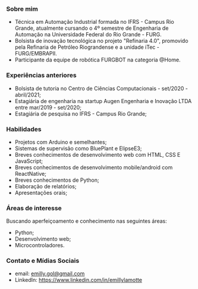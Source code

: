 ### Sobre mim

- Técnica em Automação Industrial formada no IFRS - Campus Rio Grande, atualmente cursando o 4º semestre de Engenharia de Automação na Universidade Federal do Rio Grande - FURG.<br>
- Bolsista de inovação tecnológica no projeto "Refinaria 4.0", promovido pela Refinaria de Petróleo Riograndense e a unidade iTec - FURG/EMBRAPII. <br>
- Participante da equipe de robótica FURGBOT na categoria @Home. 

### Experiências anteriores

- Bolsista de tutoria no Centro de Ciências Computacionais - set/2020 - abril/2021;
- Estagiária de engenharia na startup Augen Engenharia e Inovação LTDA entre mar/2019 - set/2020;
- Estagiária de pesquisa no IFRS - Campus Rio Grande;

### Habilidades
- Projetos com Arduino e semelhantes;
- Sistemas de supervisão como BluePlant e ElipseE3;
- Breves conhecimentos de desenvolvimento web com HTML, CSS E JavaScript;
- Breves conhecimentos de desenvolvimento mobile/android com ReactNative;
- Breves conhecimentos de Python;
- Elaboração de relatórios;
- Apresentações orais;

### Áreas de interesse
Buscando aperfeiçoamento e conhecimento nas seguintes áreas:<br>
- Python;
- Desenvolvimento web;
- Microcontroladores.
 ### Contato e Mídias Sociais
 - email: emilly.gol@gmail.com
 - LinkedIn: https://www.linkedin.com/in/emillylamotte
 
